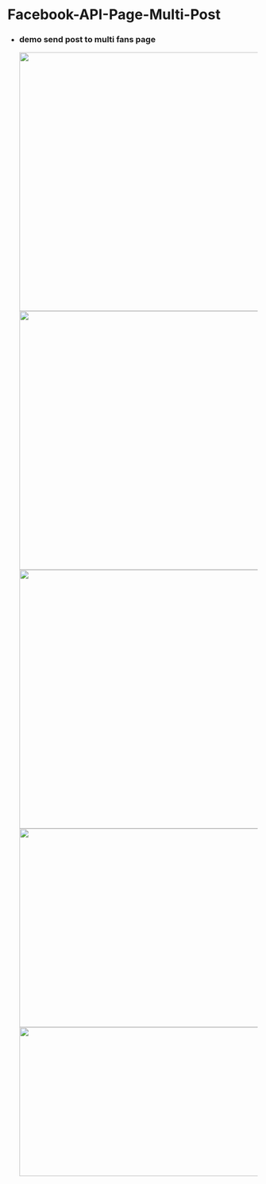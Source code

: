 # Facebook-API-Page-Multi-Post


* ### demo send post to multi fans page
  <img src="https://github.com/neural022/Facebook-API-Page-Multi-Post/blob/main/demo_img/send_post.png" width="632" height="521">
  <img src="https://github.com/neural022/Facebook-API-Page-Multi-Post/blob/main/demo_img/api_token_setting.png" width="632" height="521">
  <img src="https://github.com/neural022/Facebook-API-Page-Multi-Post/blob/main/demo_img/post_object_setting.png" width="632" height="521">
  <img src="https://github.com/neural022/Facebook-API-Page-Multi-Post/blob/main/demo_img/post_result1.png" width="600" height="400">
  <img src="https://github.com/neural022/Facebook-API-Page-Multi-Post/blob/main/demo_img/post_result2.png" width="500" height="300">

